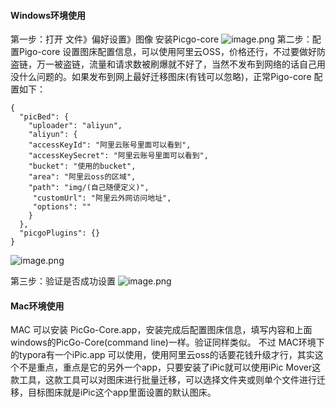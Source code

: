 #### Windows环境使用
第一步：打开 文件》偏好设置》图像 安装Picgo-core
![image.png](https://upload-images.jianshu.io/upload_images/9025957-d884aa0efb924ed6.png?imageMogr2/auto-orient/strip%7CimageView2/2/w/1240)
第二步：配置Pigo-core 设置图床配置信息，可以使用阿里云OSS，价格还行，不过要做好防盗链，万一被盗链，流量和请求数被刷爆就不好了，当然不发布到网络的话自己用没什么问题的。如果发布到网上最好迁移图床(有钱可以忽略)，正常Pigo-core 配置如下：
```
{
  "picBed": {
    "uploader": "aliyun",
    "aliyun": {
    "accessKeyId": "阿里云账号里面可以看到",
    "accessKeySecret": "阿里云账号里面可以看到",
    "bucket": "使用的bucket",
    "area": "阿里云oss的区域",
    "path": "img/(自己随便定义)",
     "customUrl": "阿里云外网访问地址",
     "options": ""
    }
  },
  "picgoPlugins": {}
}
```
![image.png](https://upload-images.jianshu.io/upload_images/9025957-4d6b9d8d54bf510f.png?imageMogr2/auto-orient/strip%7CimageView2/2/w/1240)

第三步：验证是否成功设置
![image.png](https://upload-images.jianshu.io/upload_images/9025957-b9327cae91b6657c.png?imageMogr2/auto-orient/strip%7CimageView2/2/w/1240)


#### Mac环境使用
MAC 可以安装 PicGo-Core.app，安装完成后配置图床信息，填写内容和上面windows的PicGo-Core(command line)一样。验证同样类似。
不过 MAC环境下的typora有一个iPic.app 可以使用，使用阿里云oss的话要花钱升级才行，其实这个不是重点，重点是它的另外一个app，只要安装了iPic就可以使用iPic Mover这款工具，这款工具可以对图床进行批量迁移，可以选择文件夹或则单个文件进行迁移，目标图床就是iPic这个app里面设置的默认图床。